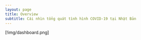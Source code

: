 ```yaml
---
layout: page
title: Overview
subtitle: Cái nhìn tổng quát tình hình COVID-19 tại Nhật Bản
---
```


[!img/dashboard.png]

